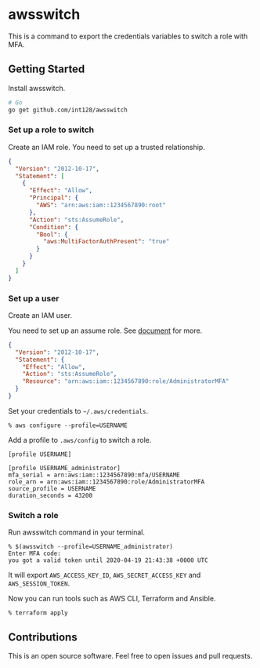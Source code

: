 # awsswitch

This is a command to export the credentials variables to switch a role with MFA.


## Getting Started

Install awsswitch.

```sh
# Go
go get github.com/int128/awsswitch
```

### Set up a role to switch

Create an IAM role.
You need to set up a trusted relationship.

```json
{
  "Version": "2012-10-17",
  "Statement": [
    {
      "Effect": "Allow",
      "Principal": {
        "AWS": "arn:aws:iam::1234567890:root"
      },
      "Action": "sts:AssumeRole",
      "Condition": {
        "Bool": {
          "aws:MultiFactorAuthPresent": "true"
        }
      }
    }
  ]
}
```

### Set up a user

Create an IAM user.

You need to set up an assume role.
See [document](https://docs.aws.amazon.com/IAM/latest/UserGuide/id_roles_use_permissions-to-switch.html) for more.

```json
{
  "Version": "2012-10-17",
  "Statement": {
    "Effect": "Allow",
    "Action": "sts:AssumeRole",
    "Resource": "arn:aws:iam::1234567890:role/AdministratorMFA"
  }
}
```

Set your credentials to `~/.aws/credentials`.

```console
% aws configure --profile=USERNAME
```

Add a profile to `.aws/config` to switch a role.

```
[profile USERNAME]

[profile USERNAME_administrator]
mfa_serial = arn:aws:iam::1234567890:mfa/USERNAME
role_arn = arn:aws:iam::1234567890:role/AdministratorMFA
source_profile = USERNAME
duration_seconds = 43200
```

### Switch a role

Run awsswitch command in your terminal.

```console
% $(awsswitch --profile=USERNAME_administrator)
Enter MFA code:
you got a valid token until 2020-04-19 21:43:38 +0000 UTC
```

It will export `AWS_ACCESS_KEY_ID`, `AWS_SECRET_ACCESS_KEY` and `AWS_SESSION_TOKEN`.

Now you can run tools such as AWS CLI, Terraform and Ansible.

```console
% terraform apply
```


## Contributions

This is an open source software. Feel free to open issues and pull requests.
